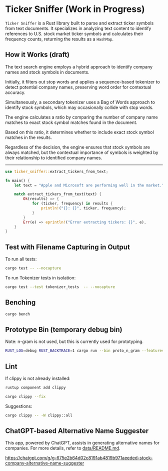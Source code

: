 # Ticker Sniffer (Work in Progress)

`Ticker Sniffer` is a Rust library built to parse and extract ticker symbols from text documents. It specializes in analyzing text content to identify references to U.S. stock market ticker symbols and calculates their frequency counts, returning the results as a `HashMap`.

## How it Works (draft)

The text search engine employs a hybrid approach to identify company names and stock symbols in documents.

Initially, it filters out stop words and applies a sequence-based tokenizer to detect potential company names, preserving word order for contextual accuracy.

Simultaneously, a secondary tokenizer uses a Bag of Words approach to identify stock symbols, which may occasionally collide with stop words.

The engine calculates a ratio by comparing the number of company name matches to exact stock symbol matches found in the document.

Based on this ratio, it determines whether to include exact stock symbol matches in the results.

Regardless of the decision, the engine ensures that stock symbols are always matched, but the contextual importance of symbols is weighted by their relationship to identified company names.

---

```rust
use ticker_sniffer::extract_tickers_from_text;

fn main() {
    let text = "Apple and Microsoft are performing well in the market.";

    match extract_tickers_from_text(text) {
        Ok(results) => {
            for (ticker, frequency) in results {
                println!("{}: {}", ticker, frequency);
            }
        }
        Err(e) => eprintln!("Error extracting tickers: {}", e),
    }
}
```

## Test with Filename Capturing in Output

To run all tests:

```bash
cargo test -- --nocapture
```

To run Tokenizer tests in isolation:

```bash
cargo test --test tokenizer_tests  -- --nocapture
```

## Benching

```bash
cargo bench
```

## Prototype Bin (temporary debug bin)

Note: n-gram is not used, but this is currently used for prototyping.

```bash
RUST_LOG=debug RUST_BACKTRACE=1 cargo run --bin proto_n_gram --features="logger-support"
```

## Lint

If clippy is not already installed:

```bash
rustup component add clippy
```

```bash
cargo clippy --fix
```

Suggestions:

```bash
cargo clippy -- -W clippy::all
```

## ChatGPT-based Alternative Name Suggester

This app, powered by ChatGPT, assists in generating alternative names for companies. For more details, refer to [data/README.md](data/README.md).

https://chatgpt.com/g/g-675e2b64d02c8191ab4819b971aeeded-stock-company-alternative-name-suggester
